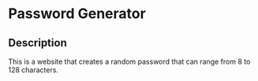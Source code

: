 # Password Generator

## Description
This is a website that creates a random password that can range from 8 to 128 characters. 
